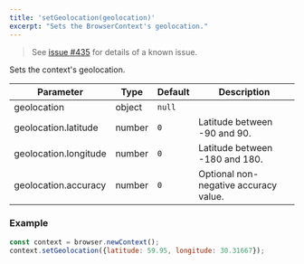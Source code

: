 ```yaml
---
title: 'setGeolocation(geolocation)'
excerpt: "Sets the BrowserContext's geolocation."
---
```


<Blockquote mod="warning">

See [issue #435](https://github.com/grafana/xk6-browser/issues/435) for details of a known issue.

</Blockquote>

Sets the context's geolocation.

<TableWithNestedRows>

| Parameter             | Type   | Default | Description                           |
|-----------------------|--------|---------|---------------------------------------|
| geolocation           | object | `null`      |                                       |
| geolocation.latitude  | number | `0`     | Latitude between -90 and 90.          |
| geolocation.longitude | number | `0`     | Latitude between -180 and 180.        |
| geolocation.accuracy  | number | `0`     | Optional non-negative accuracy value. |

</TableWithNestedRows>

### Example

<CodeGroup labels={[]}>

[//]: # (eslint-skip)

```javascript
const context = browser.newContext();
context.setGeolocation({latitude: 59.95, longitude: 30.31667});
```

</CodeGroup>
